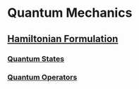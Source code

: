 # Quantum Mechanics

## [Hamiltonian Formulation](hamiltonian-formulation.md)

### [Quantum States](quantum-states.md)

### [Quantum Operators](quantum-operators.md)

